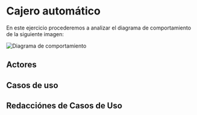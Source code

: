 # Cajero automático
En este ejercicio procederemos a analizar el diagrama de comportamiento de la siguiente imagen: 

![Diagrama de comportamiento]()

## Actores

## Casos de uso

## Redacciónes de Casos de Uso